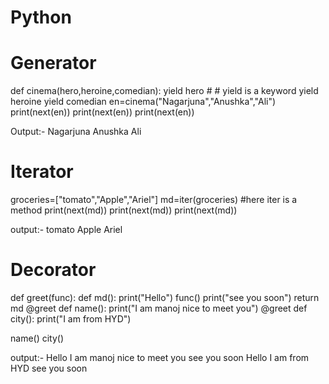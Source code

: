 # Python

# Generator
def cinema(hero,heroine,comedian):
    yield hero                     # # yield is a keyword
    yield heroine
    yield comedian
en=cinema("Nagarjuna","Anushka","Ali")
print(next(en))
print(next(en))
print(next(en))

Output:-
Nagarjuna
Anushka
Ali

# Iterator
groceries=["tomato","Apple","Ariel"]
md=iter(groceries) #here iter is a method
print(next(md))
print(next(md))
print(next(md))

output:-
tomato
Apple
Ariel

# Decorator
def greet(func):
    def md():
        print("Hello")
        func()
        print("see you soon")
    return md
@greet
def name():
    print("I am manoj nice to meet you")
@greet
def city():
    print("I am from HYD")
    
name()
city()

output:-
Hello
I am manoj nice to meet you
see you soon
Hello
I am from HYD
see you soon

